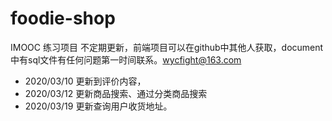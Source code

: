 # foodie-shop
IMOOC 练习项目 不定期更新，前端项目可以在github中其他人获取，document中有sql文件有任何问题第一时间联系。wycfight@163.com
- 2020/03/10 更新到评价内容，
- 2020/03/12 更新商品搜索、通过分类商品搜索
- 2020/03/19 更新查询用户收货地址。
